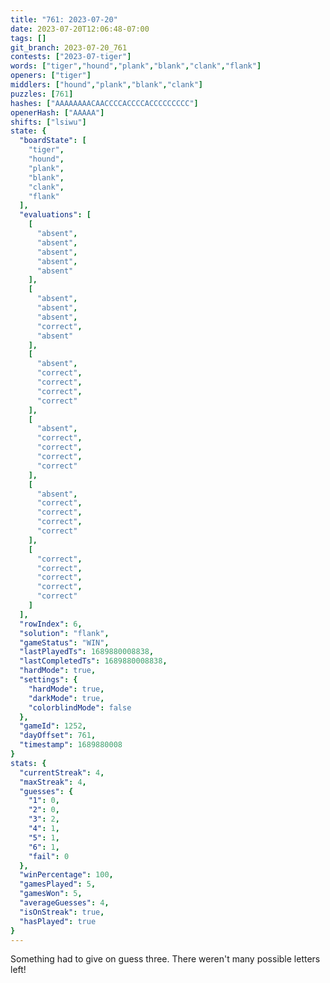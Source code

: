 ```yaml
---
title: "761: 2023-07-20"
date: 2023-07-20T12:06:48-07:00
tags: []
git_branch: 2023-07-20_761
contests: ["2023-07-tiger"]
words: ["tiger","hound","plank","blank","clank","flank"]
openers: ["tiger"]
middlers: ["hound","plank","blank","clank"]
puzzles: [761]
hashes: ["AAAAAAAACAACCCCACCCCACCCCCCCCC"]
openerHash: ["AAAAA"]
shifts: ["lsiwu"]
state: {
  "boardState": [
    "tiger",
    "hound",
    "plank",
    "blank",
    "clank",
    "flank"
  ],
  "evaluations": [
    [
      "absent",
      "absent",
      "absent",
      "absent",
      "absent"
    ],
    [
      "absent",
      "absent",
      "absent",
      "correct",
      "absent"
    ],
    [
      "absent",
      "correct",
      "correct",
      "correct",
      "correct"
    ],
    [
      "absent",
      "correct",
      "correct",
      "correct",
      "correct"
    ],
    [
      "absent",
      "correct",
      "correct",
      "correct",
      "correct"
    ],
    [
      "correct",
      "correct",
      "correct",
      "correct",
      "correct"
    ]
  ],
  "rowIndex": 6,
  "solution": "flank",
  "gameStatus": "WIN",
  "lastPlayedTs": 1689880008838,
  "lastCompletedTs": 1689880008838,
  "hardMode": true,
  "settings": {
    "hardMode": true,
    "darkMode": true,
    "colorblindMode": false
  },
  "gameId": 1252,
  "dayOffset": 761,
  "timestamp": 1689880008
}
stats: {
  "currentStreak": 4,
  "maxStreak": 4,
  "guesses": {
    "1": 0,
    "2": 0,
    "3": 2,
    "4": 1,
    "5": 1,
    "6": 1,
    "fail": 0
  },
  "winPercentage": 100,
  "gamesPlayed": 5,
  "gamesWon": 5,
  "averageGuesses": 4,
  "isOnStreak": true,
  "hasPlayed": true
}
---
```

<!-- more -->
Something had to give on guess three. There weren't many possible letters left!

